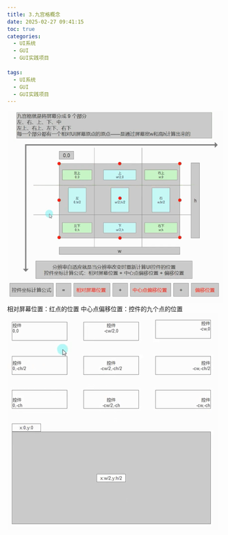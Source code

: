 ```yaml
---
title: 3.九宫格概念
date: 2025-02-27 09:41:15
toc: true
categories:
  - UI系统
  - GUI
  - GUI实践项目

tags:
  - UI系统
  - GUI
  - GUI实践项目
---
```



![](3.九宫格概念/file-20250227094206604.png)
相对屏幕位置：红点的位置
中心点偏移位置：控件的九个点的位置
![](3.九宫格概念/file-20250227095239324.png)

